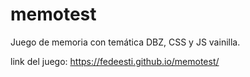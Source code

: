 # memotest
Juego de memoria con temática DBZ, CSS y JS vainilla.

link del juego:
https://fedeesti.github.io/memotest/
